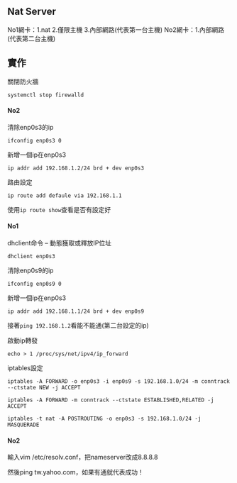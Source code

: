 ## Nat Server
No1網卡：1.nat 2.僅限主機 3.內部網路(代表第一台主機)
No2網卡：1.內部網路(代表第二台主機)
## 實作
關閉防火牆
```
systemctl stop firewalld
```
#### No2

清除enp0s3的ip
```
ifconfig enp0s3 0
```
新增一個ip在enp0s3
```
ip addr add 192.168.1.2/24 brd + dev enp0s3
```
路由設定
```
ip route add defaule via 192.168.1.1
```
使用`ip route show`查看是否有設定好

#### No1

dhclient命令 – 動態獲取或釋放IP位址
```
dhclient enp0s3
```
清除enp0s9的ip
```
ifconfig enp0s9 0
```
新增一個ip在enp0s3
```
ip addr add 192.168.1.1/24 brd + dev enp0s9
```
接著`ping 192.168.1.2`看能不能通(第二台設定的ip)

啟動ip轉發
```
echo > 1 /proc/sys/net/ipv4/ip_forward
```
iptables設定
```
iptables -A FORWARD -o enp0s3 -i enp0s9 -s 192.168.1.0/24 -m conntrack --ctstate NEW -j ACCEPT
```
```
iptables -A FORWARD -m conntrack --ctstate ESTABLISHED,RELATED -j ACCEPT
```
```
iptables -t nat -A POSTROUTING -o enp0s3 -s 192.168.1.0/24 -j MASQUERADE
```
#### No2

輸入vim /etc/resolv.conf，把nameserver改成8.8.8.8

然後ping tw.yahoo.com，如果有通就代表成功！



